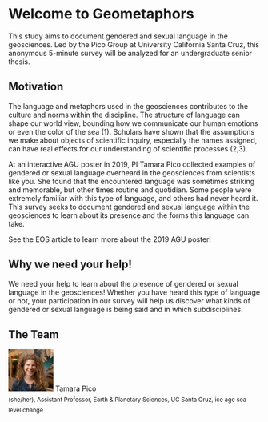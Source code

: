 # Welcome to Geometaphors 

<!-- Global site tag (gtag.js) - Google Analytics -->
<script async src="https://www.googletagmanager.com/gtag/js?id=G-1YZHSGQYW1"></script>
<script>
  window.dataLayer = window.dataLayer || [];
  function gtag(){dataLayer.push(arguments);}
  gtag('js', new Date());

  gtag('config', 'G-1YZHSGQYW1');
</script>

This study aims to document gendered and sexual language in the geosciences. Led by the Pico Group at University California Santa Cruz, this anonymous 5-minute survey will be analyzed for an undergraduate senior thesis.

## Motivation 
The language and metaphors used in the geosciences contributes to the culture and norms within the discipline. The structure of language can shape our world view, bounding how we communicate our human emotions or even the color of the sea (1). Scholars have shown that the assumptions we make about objects of scientific inquiry, especially the names assigned, can have real effects for our understanding of scientific processes (2,3).

At an interactive AGU poster in 2019, PI Tamara Pico collected examples of gendered or sexual language overheard in the geosciences from scientists like you. She found that the encountered language was sometimes striking and memorable, but other times routine and quotidian. Some people were extremely familiar with this type of language, and others had never heard it. This survey seeks to document gendered and sexual language within the geosciences to learn about its presence and the forms this language can take.

See the EOS article to learn more about the 2019 AGU poster!

## Why we need your help!
We need your help to learn about the presence of gendered or sexual language in the geosciences! Whether you have heard this type of language or not, your participation in our survey will help us discover what kinds of gendered or sexual language is being said and in which subdisciplines.

## The Team

<img src="HudsonGazettephoto_sq.jpg" alt="Tamara Pico photo" width="90"/> Tamara Pico <br/>
<sub> (she/her), Assistant Professor, Earth & Planetary Sciences, UC Santa Cruz, ice age sea level change </sub>

